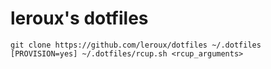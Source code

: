 leroux's dotfiles
=================

```
git clone https://github.com/leroux/dotfiles ~/.dotfiles
[PROVISION=yes] ~/.dotfiles/rcup.sh <rcup_arguments>
```
